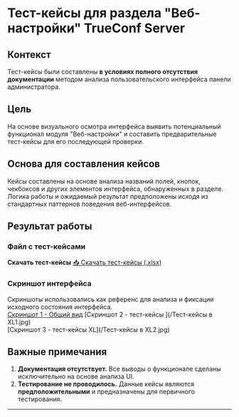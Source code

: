 # Тест-кейсы для раздела "Веб-настройки" TrueConf Server

##  Контекст
Тест-кейсы были составлены **в условиях полного отсутствия документации** методом анализа пользовательского интерфейса панели администратора.

##  Цель
На основе визуального осмотра интерфейса выявить потенциальный функционал модуля "Веб-настройки" и составить предварительные тест-кейсы для его последующей проверки.

##  Основа для составления кейсов
Кейсы составлены на основе анализа названий полей, кнопок, чекбоксов и других элементов интерфейса, обнаруженных в разделе. Логика работы и ожидаемый результат предположены исходя из стандартных паттернов поведения веб-интерфейсов.

##  Результат работы

###  Файл с тест-кейсами
 **Скачать тест-кейсы**
[📥 Скачать тест-кейсы (.xlsx)](https://github.com/andreipyrlik05-lab/TC-ADMINKA-Trueconf/raw/main/%D0%A2%D0%B5%D1%81%D1%82-%D0%BA%D0%B5%D0%B9%D1%81%D1%8B%20%D0%90%D0%94%D0%9C%D0%98%D0%9D%D0%9A%D0%90.xlsx)


### Скриншот интерфейса
Скриншоты использовались как референс для анализа и фиксации исходного состояния интерфейса.  
[Скриншот 1 - Общий вид](/Админка_Настройки_Веб.jpg) 
[Скриншот 2 - тест-кейсы ](/Тест-кейсы в XL1.jpg)  
[Скриншот 3 - тест-кейсы XL](/Тест-кейсы в XL2.jpg)

##  Важные примечания
1.  **Документация отсутствует.** Все выводы о функционале сделаны исключительно на основе анализа UI.
2.  **Тестирование не проводилось.** Данные кейсы являются **предположительными** и предназначены для первичного тестирования.
   
---
